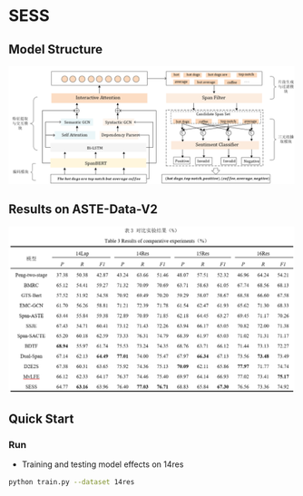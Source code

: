 # SESS

## Model Structure
<img src="./Model_Structure.png" alt="Model Structure" style="zoom:75%;" />

## Results on ASTE-Data-V2
<img src="./Results.png" alt="Results" style="zoom:75%;" />

## Quick Start

### Run  

- Training and testing model effects on 14res

```bash
python train.py --dataset 14res 
```

